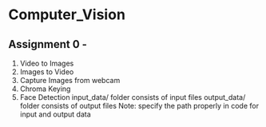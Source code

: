 # Computer_Vision

## Assignment 0 -
1. Video to Images
2. Images to Video
3. Capture Images from webcam
4. Chroma Keying
5. Face Detection
input_data/ folder consists of input files
output_data/ folder consists of output files
Note: specify the path properly in code for input and output data

